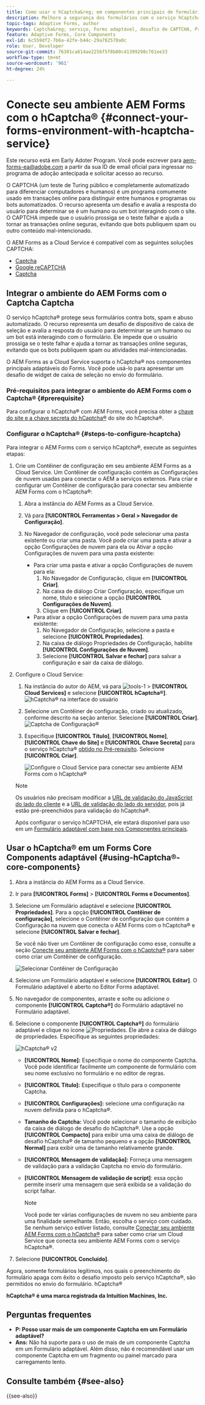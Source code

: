 ```yaml
---
title: Como usar o hCaptcha&reg; em componentes principais de formulários adaptáveis do AEM?
description: Melhore a segurança dos formulários com o serviço hCaptcha&reg; sem esforço. Guia passo a passo no interior.
topic-tags: Adaptive Forms, author
keywords: Captcha&reg; serviço, Forms adaptável, desafio de CAPTCHA, Prevenção de bot, Componentes principais, Segurança de envio de formulário, Prevenção de spam de formulário
feature: Adaptive Forms, Core Components
exl-id: 6c559df2-7b6a-42fe-b44c-29a782570a0c
role: User, Developer
source-git-commit: 76301ca614ae2256f5f8b00c41399298c761ee33
workflow-type: tm+mt
source-wordcount: '961'
ht-degree: 24%

---
```


# Conecte seu ambiente AEM Forms com o hCaptcha® {#connect-your-forms-environment-with-hcaptcha-service}

<span class="preview"> Este recurso está em Early Adoter Program. Você pode escrever para aem-forms-ea@adobe.com a partir da sua ID de email oficial para ingressar no programa de adoção antecipada e solicitar acesso ao recurso. </span>

O CAPTCHA (um teste de Turing público e completamente automatizado para diferenciar computadores e humanos) é um programa comumente usado em transações online para distinguir entre humanos e programas ou bots automatizados. O recurso apresenta um desafio e avalia a resposta do usuário para determinar se é um humano ou um bot interagindo com o site. O CAPTCHA impede que o usuário prossiga se o teste falhar e ajuda a tornar as transações online seguras, evitando que bots publiquem spam ou outro conteúdo mal-intencionado.

O AEM Forms as a Cloud Service é compatível com as seguintes soluções CAPTCHA:
* [Captcha](#integrate-aem-forms-environment-with-hcaptcha-captcha)
* [Google reCAPTCHA](/help/forms/captcha-adaptive-forms-core-components.md)
* [Captcha](/help/forms/integrate-adaptive-forms-hcaptcha-core-components.md)

## Integrar o ambiente do AEM Forms com o Captcha Captcha

O serviço hCaptcha® protege seus formulários contra bots, spam e abuso automatizado. O recurso representa um desafio de dispositivo de caixa de seleção e avalia a resposta do usuário para determinar se um humano ou um bot está interagindo com o formulário. Ele impede que o usuário prossiga se o teste falhar e ajuda a tornar as transações online seguras, evitando que os bots publiquem spam ou atividades mal-intencionadas.

O AEM Forms as a Cloud Service suporta o hCaptcha® nos componentes principais adaptáveis do Forms. Você pode usá-lo para apresentar um desafio de widget de caixa de seleção no envio do formulário.

<!-- ![hCaptcha&reg;](assets/hCaptcha&reg;-challenge.png)-->


### Pré-requisitos para integrar o ambiente do AEM Forms com o Captcha® {#prerequisite}

Para configurar o hCaptcha® com AEM Forms, você precisa obter a [chave do site e a chave secreta do hCaptcha®](https://docs.hcaptcha.com/switch/#get-your-hcaptcha-sitekey-and-secret-key) do site do hCaptcha®.

### Configurar o hCaptcha® {#steps-to-configure-hcaptcha}

Para integrar o AEM Forms com o serviço hCaptcha®, execute as seguintes etapas:

1. Crie um Contêiner de configuração em seu ambiente AEM Forms as a Cloud Service. Um Contêiner de configuração contém as Configurações de nuvem usadas para conectar o AEM a serviços externos. Para criar e configurar um Contêiner de configuração para conectar seu ambiente AEM Forms com o hCaptcha®:
   1. Abra a instância do AEM Forms as a Cloud Service.
   1. Vá para **[!UICONTROL Ferramentas > Geral > Navegador de Configuração]**.
   1. No Navegador de configuração, você pode selecionar uma pasta existente ou criar uma pasta. Você pode criar uma pasta e ativar a opção Configurações de nuvem para ela ou Ativar a opção Configurações de nuvem para uma pasta existente:

      * Para criar uma pasta e ativar a opção Configurações de nuvem para ela:
         1. No Navegador de Configuração, clique em **[!UICONTROL Criar]**.
         1. Na caixa de diálogo Criar Configuração, especifique um nome, título e selecione a opção **[!UICONTROL Configurações de Nuvem]**.
         1. Clique em **[!UICONTROL Criar]**.
      * Para ativar a opção Configurações de nuvem para uma pasta existente:
         1. No Navegador de Configuração, selecione a pasta e selecione **[!UICONTROL Propriedades]**.
         1. Na caixa de diálogo Propriedades de Configuração, habilite **[!UICONTROL Configurações de Nuvem]**.
         1. Selecione **[!UICONTROL Salvar e fechar]** para salvar a configuração e sair da caixa de diálogo.

1. Configure o Cloud Service:
   1. Na instância do autor do AEM, vá para ![tools-1](assets/tools-1.png) > **[!UICONTROL Cloud Services]** e selecione **[!UICONTROL hCaptcha®]**.
      ![hCaptcha® na interface do usuário](assets/hcaptcha-in-ui.png)
   1. Selecione um Contêiner de configuração, criado ou atualizado, conforme descrito na seção anterior. Selecione **[!UICONTROL Criar]**.
      ![Captcha de Configuração®](assets/config-hcaptcha.png)
   1. Especifique **[!UICONTROL Título]**, **[!UICONTROL Nome]**, **[!UICONTROL Chave do Site]** e **[!UICONTROL Chave Secreta]** para o serviço hCaptcha® [obtido no Pré-requisito](#prerequisite). Selecione **[!UICONTROL Criar]**.

      ![Configure o Cloud Service para conectar seu ambiente AEM Forms com o hCaptcha®](assets/create-hcaptcha-config.png)

   >[!NOTE]
   > Os usuários não precisam modificar a [URL de validação do JavaScript do lado do cliente](https://docs.hcaptcha.com/#add-the-hcaptcha-widget-to-your-webpage) e a [URL de validação do lado do servidor](https://docs.hcaptcha.com/#verify-the-user-response-server-side), pois já estão pré-preenchidos para validação do hCaptcha®.

   Após configurar o serviço hCAPTCHA, ele estará disponível para uso em um [Formulário adaptável com base nos Componentes principais](https://experienceleague.adobe.com/en/docs/experience-manager-core-components/using/adaptive-forms/introduction).

## Usar o hCaptcha® em um Forms Core Components adaptável {#using-hCaptcha®-core-components}

1. Abra a instância do AEM Forms as a Cloud Service.
1. Ir para **[!UICONTROL Forms]** > **[!UICONTROL Forms e Documentos]**.
1. Selecione um Formulário adaptável e selecione **[!UICONTROL Propriedades]**. Para a opção **[!UICONTROL Contêiner de configuração]**, selecione o Contêiner de configuração que contém a Configuração na nuvem que conecta o AEM Forms com o hCaptcha® e selecione **[!UICONTROL Salvar e fechar]**.

   Se você não tiver um Contêiner de configuração como esse, consulte a seção [Conecte seu ambiente AEM Forms com o hCaptcha®](#connect-your-forms-environment-with-hcaptcha-service) para saber como criar um Contêiner de configuração.

   ![Selecionar Contêiner de Configuração](/help/forms/assets/captcha-properties.png)

1. Selecione um Formulário adaptável e selecione **[!UICONTROL Editar]**. O Formulário adaptável é aberto no Editor Forms adaptável.
1. No navegador de componentes, arraste e solte ou adicione o componente **[!UICONTROL Captcha®]** do Formulário adaptável no Formulário adaptável.
1. Selecione o componente **[!UICONTROL Captcha®]** do formulário adaptável e clique no ícone ![Propriedades](assets/configure-icon.svg). Ele abre a caixa de diálogo de propriedades. Especifique as seguintes propriedades:

   ![hCaptcha® v2](assets/config-hcaptcha-v2.png)

   * **[!UICONTROL Nome]:** Especifique o nome do componente Captcha. Você pode identificar facilmente um componente de formulário com seu nome exclusivo no formulário e no editor de regras.
   * **[!UICONTROL Título]:** Especifique o título para o componente Captcha.
   * **[!UICONTROL Configurações]:** selecione uma configuração na nuvem definida para o hCaptcha®.
   * **Tamanho do Captcha:** Você pode selecionar o tamanho de exibição da caixa de diálogo de desafio do hCaptcha®. Use a opção **[!UICONTROL Compacto]** para exibir uma uma caixa de diálogo de desafio hCaptcha® de tamanho pequeno e a opção **[!UICONTROL Normal]** para exibir uma de tamanho relativamente grande.<!-- or **[!UICONTROL Invisible]** to validate hCaptcha&reg; without explicitly rendering the checkbox widget on the user interface. -->
   * **[!UICONTROL Mensagem de validação]:** Forneça uma mensagem de validação para a validação Captcha no envio do formulário.
   * **[!UICONTROL Mensagem de validação de script]**: essa opção permite inserir uma mensagem que será exibida se a validação do script falhar.

     >[!NOTE]
     >Você pode ter várias configurações de nuvem no seu ambiente para uma finalidade semelhante. Então, escolha o serviço com cuidado. Se nenhum serviço estiver listado, consulte [Conectar seu ambiente AEM Forms com o hCaptcha®](#connect-your-forms-environment-with-hcaptcha-service) para saber como criar um Cloud Service que conecta seu ambiente AEM Forms com o serviço hCaptcha®.

   <!--* **Error Message:** Provide the error message to display to the user when the Captcha submission fails.-->

1. Selecione **[!UICONTROL Concluído]**.


Agora, somente formulários legítimos, nos quais o preenchimento do formulário apaga com êxito o desafio imposto pelo serviço hCaptcha®, são permitidos no envio do formulário. hCaptcha®

**hCaptcha® é uma marca registrada da Intuition Machines, Inc.**


## Perguntas frequentes

* **P: Posso usar mais de um componente Captcha em um Formulário adaptável?**
* **Ans:** Não há suporte para o uso de mais de um componente Captcha em um Formulário adaptável. Além disso, não é recomendável usar um componente Captcha em um fragmento ou painel marcado para carregamento lento.

## Consulte também {#see-also}

{{see-also}}

